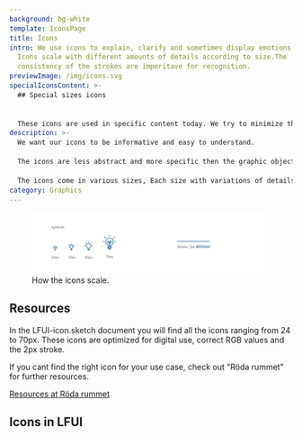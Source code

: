 ```yaml
---
background: bg-white
template: IconsPage
title: Icons
intro: We use icons to explain, clarify and sometimes display emotions ;). Our
  Icons scale with different amounts of details according to size.The
  consistency of the strokes are imperitave for recognition.
previewImage: /img/icons.svg
specialIconsContent: >-
  ## Special sizes icons


  These icons are used in specific content today. We try to minimize the use of these special sizes so don't use them in new design.
description: >-
  We want our icons to be informative and easy to understand.

  The icons are less abstract and more specific then the graphic objects. They should support the textual information or cluster information.

  The icons come in various sizes, Each size with variations of details.
category: Graphics
---
```

<figure class="Image Image__border Image__border--noPadding"><img src="/img/icons.jpg" srcset="/img/icons.jpg 2x" alt=""><figcaption><div class="Image__caption">How the icons scale.</div></figcaption></figure>

## Resources

In the LFUI-icon.sketch document you will find all the icons ranging from 24 to 70px. These icons are optimized for digital use, correct RGB values and the 2px stroke.

If you cant find the right icon for your use case, check out "Röda rummet" for further resources. 

[Resources at Röda rummet](https://cloud.brandmaster.com/brandcenter/se/lansforsakringar/)

## Icons in LFUI